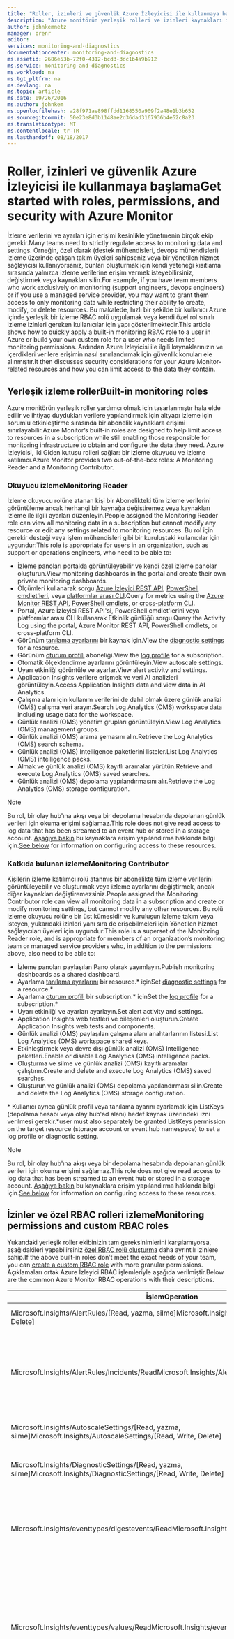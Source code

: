```yaml
---
title: "Roller, izinleri ve güvenlik Azure İzleyicisi ile kullanmaya başlama | Microsoft Docs"
description: "Azure monitörün yerleşik rolleri ve izinleri kaynakları izlemek için erişimi kısıtlamak için nasıl kullanılacağını öğrenin."
author: johnkemnetz
manager: orenr
editor: 
services: monitoring-and-diagnostics
documentationcenter: monitoring-and-diagnostics
ms.assetid: 2686e53b-72f0-4312-bcd3-3dc1b4a9b912
ms.service: monitoring-and-diagnostics
ms.workload: na
ms.tgt_pltfrm: na
ms.devlang: na
ms.topic: article
ms.date: 09/26/2016
ms.author: johnkem
ms.openlocfilehash: a28f971ae898ffdd1168550a909f2a48e1b3b652
ms.sourcegitcommit: 50e23e8d3b1148ae2d36dad3167936b4e52c8a23
ms.translationtype: MT
ms.contentlocale: tr-TR
ms.lasthandoff: 08/18/2017
---
```

# <a name="get-started-with-roles-permissions-and-security-with-azure-monitor"></a><span data-ttu-id="3d153-103">Roller, izinleri ve güvenlik Azure İzleyicisi ile kullanmaya başlama</span><span class="sxs-lookup"><span data-stu-id="3d153-103">Get started with roles, permissions, and security with Azure Monitor</span></span>
<span data-ttu-id="3d153-104">İzleme verilerini ve ayarları için erişimi kesinlikle yönetmenin birçok ekip gerekir.</span><span class="sxs-lookup"><span data-stu-id="3d153-104">Many teams need to strictly regulate access to monitoring data and settings.</span></span> <span data-ttu-id="3d153-105">Örneğin, özel olarak (destek mühendisleri, devops mühendisleri) izleme üzerinde çalışan takım üyeleri sahipseniz veya bir yönetilen hizmet sağlayıcısı kullanıyorsanız, bunları oluşturmak için kendi yeteneği kısıtlama sırasında yalnızca izleme verilerine erişim vermek isteyebilirsiniz, değiştirmek veya kaynakları silin.</span><span class="sxs-lookup"><span data-stu-id="3d153-105">For example, if you have team members who work exclusively on monitoring (support engineers, devops engineers) or if you use a managed service provider, you may want to grant them access to only monitoring data while restricting their ability to create, modify, or delete resources.</span></span> <span data-ttu-id="3d153-106">Bu makalede, hızlı bir şekilde bir kullanıcı Azure içinde yerleşik bir izleme RBAC rolü uygulamak veya kendi özel rol sınırlı izleme izinleri gereken kullanıcılar için yapı gösterilmektedir.</span><span class="sxs-lookup"><span data-stu-id="3d153-106">This article shows how to quickly apply a built-in monitoring RBAC role to a user in Azure or build your own custom role for a user who needs limited monitoring permissions.</span></span> <span data-ttu-id="3d153-107">Ardından Azure İzleyicisi ile ilgili kaynaklarınızın ve içerdikleri verilere erişimin nasıl sınırlandırmak için güvenlik konuları ele alınmıştır.</span><span class="sxs-lookup"><span data-stu-id="3d153-107">It then discusses security considerations for your Azure Monitor-related resources and how you can limit access to the data they contain.</span></span>

## <a name="built-in-monitoring-roles"></a><span data-ttu-id="3d153-108">Yerleşik izleme roller</span><span class="sxs-lookup"><span data-stu-id="3d153-108">Built-in monitoring roles</span></span>
<span data-ttu-id="3d153-109">Azure monitörün yerleşik roller yardımcı olmak için tasarlanmıştır hala elde edilir ve ihtiyaç duydukları verilere yapılandırmak için altyapı izleme için sorumlu etkinleştirme sırasında bir abonelik kaynaklara erişimi sınırlayabilir.</span><span class="sxs-lookup"><span data-stu-id="3d153-109">Azure Monitor’s built-in roles are designed to help limit access to resources in a subscription while still enabling those responsible for monitoring infrastructure to obtain and configure the data they need.</span></span> <span data-ttu-id="3d153-110">Azure İzleyicisi, iki Giden kutusu rolleri sağlar: bir izleme okuyucu ve izleme katılımcı.</span><span class="sxs-lookup"><span data-stu-id="3d153-110">Azure Monitor provides two out-of-the-box roles: A Monitoring Reader and a Monitoring Contributor.</span></span>

### <a name="monitoring-reader"></a><span data-ttu-id="3d153-111">Okuyucu izleme</span><span class="sxs-lookup"><span data-stu-id="3d153-111">Monitoring Reader</span></span>
<span data-ttu-id="3d153-112">İzleme okuyucu rolüne atanan kişi bir Abonelikteki tüm izleme verilerini görüntüleme ancak herhangi bir kaynağa değiştiremez veya kaynakları izleme ile ilgili ayarları düzenleyin.</span><span class="sxs-lookup"><span data-stu-id="3d153-112">People assigned the Monitoring Reader role can view all monitoring data in a subscription but cannot modify any resource or edit any settings related to monitoring resources.</span></span> <span data-ttu-id="3d153-113">Bu rol için gerekir desteği veya işlem mühendisleri gibi bir kuruluştaki kullanıcılar için uygundur:</span><span class="sxs-lookup"><span data-stu-id="3d153-113">This role is appropriate for users in an organization, such as support or operations engineers, who need to be able to:</span></span>

* <span data-ttu-id="3d153-114">İzleme panoları portalda görüntüleyebilir ve kendi özel izleme panolar oluşturun.</span><span class="sxs-lookup"><span data-stu-id="3d153-114">View monitoring dashboards in the portal and create their own private monitoring dashboards.</span></span>
* <span data-ttu-id="3d153-115">Ölçümleri kullanarak sorgu [Azure İzleyici REST API](https://msdn.microsoft.com/library/azure/dn931930.aspx), [PowerShell cmdlet'leri](insights-powershell-samples.md), veya [platformlar arası CLI](insights-cli-samples.md).</span><span class="sxs-lookup"><span data-stu-id="3d153-115">Query for metrics using the [Azure Monitor REST API](https://msdn.microsoft.com/library/azure/dn931930.aspx), [PowerShell cmdlets](insights-powershell-samples.md), or [cross-platform CLI](insights-cli-samples.md).</span></span>
* <span data-ttu-id="3d153-116">Portal, Azure İzleyici REST API'si, PowerShell cmdlet'lerini veya platformlar arası CLI kullanarak Etkinlik günlüğü sorgu.</span><span class="sxs-lookup"><span data-stu-id="3d153-116">Query the Activity Log using the portal, Azure Monitor REST API, PowerShell cmdlets, or cross-platform CLI.</span></span>
* <span data-ttu-id="3d153-117">Görünüm [tanılama ayarlarını](monitoring-overview-of-diagnostic-logs.md#resource-diagnostic-settings) bir kaynak için.</span><span class="sxs-lookup"><span data-stu-id="3d153-117">View the [diagnostic settings](monitoring-overview-of-diagnostic-logs.md#resource-diagnostic-settings) for a resource.</span></span>
* <span data-ttu-id="3d153-118">Görünüm [oturum profili](monitoring-overview-activity-logs.md#export-the-activity-log-with-a-log-profile) aboneliği.</span><span class="sxs-lookup"><span data-stu-id="3d153-118">View the [log profile](monitoring-overview-activity-logs.md#export-the-activity-log-with-a-log-profile) for a subscription.</span></span>
* <span data-ttu-id="3d153-119">Otomatik ölçeklendirme ayarlarını görüntüleyin.</span><span class="sxs-lookup"><span data-stu-id="3d153-119">View autoscale settings.</span></span>
* <span data-ttu-id="3d153-120">Uyarı etkinliği görüntüle ve ayarlar.</span><span class="sxs-lookup"><span data-stu-id="3d153-120">View alert activity and settings.</span></span>
* <span data-ttu-id="3d153-121">Application Insights verilere erişmek ve veri AI analizleri görüntüleyin.</span><span class="sxs-lookup"><span data-stu-id="3d153-121">Access Application Insights data and view data in AI Analytics.</span></span>
* <span data-ttu-id="3d153-122">Çalışma alanı için kullanım verilerini de dahil olmak üzere günlük analizi (OMS) çalışma veri arayın.</span><span class="sxs-lookup"><span data-stu-id="3d153-122">Search Log Analytics (OMS) workspace data including usage data for the workspace.</span></span>
* <span data-ttu-id="3d153-123">Günlük analizi (OMS) yönetim grupları görüntüleyin.</span><span class="sxs-lookup"><span data-stu-id="3d153-123">View Log Analytics (OMS) management groups.</span></span>
* <span data-ttu-id="3d153-124">Günlük analizi (OMS) arama şemasını alın.</span><span class="sxs-lookup"><span data-stu-id="3d153-124">Retrieve the Log Analytics (OMS) search schema.</span></span>
* <span data-ttu-id="3d153-125">Günlük analizi (OMS) Intelligence paketlerini listeler.</span><span class="sxs-lookup"><span data-stu-id="3d153-125">List Log Analytics (OMS) intelligence packs.</span></span>
* <span data-ttu-id="3d153-126">Almak ve günlük analizi (OMS) kayıtlı aramalar yürütün.</span><span class="sxs-lookup"><span data-stu-id="3d153-126">Retrieve and execute Log Analytics (OMS) saved searches.</span></span>
* <span data-ttu-id="3d153-127">Günlük analizi (OMS) depolama yapılandırmasını alır.</span><span class="sxs-lookup"><span data-stu-id="3d153-127">Retrieve the Log Analytics (OMS) storage configuration.</span></span>

> [!NOTE]
> <span data-ttu-id="3d153-128">Bu rol, bir olay hub'ına akışı veya bir depolama hesabında depolanan günlük verileri için okuma erişimi sağlamaz.</span><span class="sxs-lookup"><span data-stu-id="3d153-128">This role does not give read access to log data that has been streamed to an event hub or stored in a storage account.</span></span> <span data-ttu-id="3d153-129">[Aşağıya bakın](#security-considerations-for-monitoring-data) bu kaynaklara erişim yapılandırma hakkında bilgi için.</span><span class="sxs-lookup"><span data-stu-id="3d153-129">[See below](#security-considerations-for-monitoring-data) for information on configuring access to these resources.</span></span>
> 
> 

### <a name="monitoring-contributor"></a><span data-ttu-id="3d153-130">Katkıda bulunan izleme</span><span class="sxs-lookup"><span data-stu-id="3d153-130">Monitoring Contributor</span></span>
<span data-ttu-id="3d153-131">Kişilerin izleme katılımcı rolü atanmış bir abonelikte tüm izleme verilerini görüntüleyebilir ve oluşturmak veya izleme ayarlarını değiştirmek, ancak diğer kaynakları değiştiremezsiniz.</span><span class="sxs-lookup"><span data-stu-id="3d153-131">People assigned the Monitoring Contributor role can view all monitoring data in a subscription and create or modify monitoring settings, but cannot modify any other resources.</span></span> <span data-ttu-id="3d153-132">Bu rolü izleme okuyucu rolüne bir üst kümesidir ve kuruluşun izleme takım veya isteyen, yukarıdaki izinleri yanı sıra de erişebilmeleri için Yönetilen hizmet sağlayıcıları üyeleri için uygundur:</span><span class="sxs-lookup"><span data-stu-id="3d153-132">This role is a superset of the Monitoring Reader role, and is appropriate for members of an organization’s monitoring team or managed service providers who, in addition to the permissions above, also need to be able to:</span></span>

* <span data-ttu-id="3d153-133">İzleme panoları paylaşılan Pano olarak yayımlayın.</span><span class="sxs-lookup"><span data-stu-id="3d153-133">Publish monitoring dashboards as a shared dashboard.</span></span>
* <span data-ttu-id="3d153-134">Ayarlama [tanılama ayarlarını](monitoring-overview-of-diagnostic-logs.md#resource-diagnostic-settings) bir resource.* için</span><span class="sxs-lookup"><span data-stu-id="3d153-134">Set [diagnostic settings](monitoring-overview-of-diagnostic-logs.md#resource-diagnostic-settings) for a resource.*</span></span>
* <span data-ttu-id="3d153-135">Ayarlama [oturum profili](monitoring-overview-activity-logs.md#export-the-activity-log-with-a-log-profile) bir subscription.* için</span><span class="sxs-lookup"><span data-stu-id="3d153-135">Set the [log profile](monitoring-overview-activity-logs.md#export-the-activity-log-with-a-log-profile) for a subscription.*</span></span>
* <span data-ttu-id="3d153-136">Uyarı etkinliği ve ayarları ayarlayın.</span><span class="sxs-lookup"><span data-stu-id="3d153-136">Set alert activity and settings.</span></span>
* <span data-ttu-id="3d153-137">Application Insights web testleri ve bileşenleri oluşturun.</span><span class="sxs-lookup"><span data-stu-id="3d153-137">Create Application Insights web tests and components.</span></span>
* <span data-ttu-id="3d153-138">Günlük analizi (OMS) paylaşılan çalışma alanı anahtarlarının listesi.</span><span class="sxs-lookup"><span data-stu-id="3d153-138">List Log Analytics (OMS) workspace shared keys.</span></span>
* <span data-ttu-id="3d153-139">Etkinleştirmek veya devre dışı günlük analizi (OMS) Intelligence paketleri.</span><span class="sxs-lookup"><span data-stu-id="3d153-139">Enable or disable Log Analytics (OMS) intelligence packs.</span></span>
* <span data-ttu-id="3d153-140">Oluşturma ve silme ve günlük analizi (OMS) kayıtlı aramalar çalıştırın.</span><span class="sxs-lookup"><span data-stu-id="3d153-140">Create and delete and execute Log Analytics (OMS) saved searches.</span></span>
* <span data-ttu-id="3d153-141">Oluşturun ve günlük analizi (OMS) depolama yapılandırması silin.</span><span class="sxs-lookup"><span data-stu-id="3d153-141">Create and delete the Log Analytics (OMS) storage configuration.</span></span>

<span data-ttu-id="3d153-142">* Kullanıcı ayrıca günlük profil veya tanılama ayarını ayarlamak için ListKeys (depolama hesabı veya olay hub'ad alanı) hedef kaynak üzerindeki izni verilmesi gerekir.</span><span class="sxs-lookup"><span data-stu-id="3d153-142">*user must also separately be granted ListKeys permission on the target resource (storage account or event hub namespace) to set a log profile or diagnostic setting.</span></span>

> [!NOTE]
> <span data-ttu-id="3d153-143">Bu rol, bir olay hub'ına akışı veya bir depolama hesabında depolanan günlük verileri için okuma erişimi sağlamaz.</span><span class="sxs-lookup"><span data-stu-id="3d153-143">This role does not give read access to log data that has been streamed to an event hub or stored in a storage account.</span></span> <span data-ttu-id="3d153-144">[Aşağıya bakın](#security-considerations-for-monitoring-data) bu kaynaklara erişim yapılandırma hakkında bilgi için.</span><span class="sxs-lookup"><span data-stu-id="3d153-144">[See below](#security-considerations-for-monitoring-data) for information on configuring access to these resources.</span></span>
> 
> 

## <a name="monitoring-permissions-and-custom-rbac-roles"></a><span data-ttu-id="3d153-145">İzinler ve özel RBAC rolleri izleme</span><span class="sxs-lookup"><span data-stu-id="3d153-145">Monitoring permissions and custom RBAC roles</span></span>
<span data-ttu-id="3d153-146">Yukarıdaki yerleşik roller ekibinizin tam gereksinimlerini karşılamıyorsa, aşağıdakileri yapabilirsiniz [özel RBAC rolü oluşturma](../active-directory/role-based-access-control-custom-roles.md) daha ayrıntılı izinlere sahip.</span><span class="sxs-lookup"><span data-stu-id="3d153-146">If the above built-in roles don’t meet the exact needs of your team, you can [create a custom RBAC role](../active-directory/role-based-access-control-custom-roles.md) with more granular permissions.</span></span> <span data-ttu-id="3d153-147">Açıklamaları ortak Azure İzleyici RBAC işlemleriyle aşağıda verilmiştir.</span><span class="sxs-lookup"><span data-stu-id="3d153-147">Below are the common Azure Monitor RBAC operations with their descriptions.</span></span>

| <span data-ttu-id="3d153-148">İşlem</span><span class="sxs-lookup"><span data-stu-id="3d153-148">Operation</span></span> | <span data-ttu-id="3d153-149">Açıklama</span><span class="sxs-lookup"><span data-stu-id="3d153-149">Description</span></span> |
| --- | --- |
| <span data-ttu-id="3d153-150">Microsoft.Insights/AlertRules/[Read, yazma, silme]</span><span class="sxs-lookup"><span data-stu-id="3d153-150">Microsoft.Insights/AlertRules/[Read, Write, Delete]</span></span> |<span data-ttu-id="3d153-151">Okuma/yazma/silme uyarı kuralları.</span><span class="sxs-lookup"><span data-stu-id="3d153-151">Read/write/delete alert rules.</span></span> |
| <span data-ttu-id="3d153-152">Microsoft.Insights/AlertRules/Incidents/Read</span><span class="sxs-lookup"><span data-stu-id="3d153-152">Microsoft.Insights/AlertRules/Incidents/Read</span></span> |<span data-ttu-id="3d153-153">Olaylar (tetiklenen uyarı kuralı geçmişini) için uyarı kuralları listesi.</span><span class="sxs-lookup"><span data-stu-id="3d153-153">List incidents (history of the alert rule being triggered) for alert rules.</span></span> <span data-ttu-id="3d153-154">Bu, yalnızca portalına geçerlidir.</span><span class="sxs-lookup"><span data-stu-id="3d153-154">This only applies to the portal.</span></span> |
| <span data-ttu-id="3d153-155">Microsoft.Insights/AutoscaleSettings/[Read, yazma, silme]</span><span class="sxs-lookup"><span data-stu-id="3d153-155">Microsoft.Insights/AutoscaleSettings/[Read, Write, Delete]</span></span> |<span data-ttu-id="3d153-156">Okuma/yazma/silme otomatik ölçeklendirme ayarları.</span><span class="sxs-lookup"><span data-stu-id="3d153-156">Read/write/delete autoscale settings.</span></span> |
| <span data-ttu-id="3d153-157">Microsoft.Insights/DiagnosticSettings/[Read, yazma, silme]</span><span class="sxs-lookup"><span data-stu-id="3d153-157">Microsoft.Insights/DiagnosticSettings/[Read, Write, Delete]</span></span> |<span data-ttu-id="3d153-158">Okuma/yazma/silme tanılama ayarları.</span><span class="sxs-lookup"><span data-stu-id="3d153-158">Read/write/delete diagnostic settings.</span></span> |
| <span data-ttu-id="3d153-159">Microsoft.Insights/eventtypes/digestevents/Read</span><span class="sxs-lookup"><span data-stu-id="3d153-159">Microsoft.Insights/eventtypes/digestevents/Read</span></span> |<span data-ttu-id="3d153-160">Bu izin, etkinlik günlükleri için portal aracılığıyla erişmek isteyen kullanıcılar için gereklidir.</span><span class="sxs-lookup"><span data-stu-id="3d153-160">This permission is necessary for users who need access to Activity Logs via the portal.</span></span> |
| <span data-ttu-id="3d153-161">Microsoft.Insights/eventtypes/values/Read</span><span class="sxs-lookup"><span data-stu-id="3d153-161">Microsoft.Insights/eventtypes/values/Read</span></span> |<span data-ttu-id="3d153-162">Bir abonelikte etkinlik günlüğü olayları (Yönetim olayları) listeler.</span><span class="sxs-lookup"><span data-stu-id="3d153-162">List Activity Log events (management events) in a subscription.</span></span> <span data-ttu-id="3d153-163">Bu izin, etkinlik günlüğü programlı ve portal erişimi için geçerlidir.</span><span class="sxs-lookup"><span data-stu-id="3d153-163">This permission is applicable to both programmatic and portal access to the Activity Log.</span></span> |
| <span data-ttu-id="3d153-164">Microsoft.Insights/LogDefinitions/Read</span><span class="sxs-lookup"><span data-stu-id="3d153-164">Microsoft.Insights/LogDefinitions/Read</span></span> |<span data-ttu-id="3d153-165">Bu izin, etkinlik günlükleri için portal aracılığıyla erişmek isteyen kullanıcılar için gereklidir.</span><span class="sxs-lookup"><span data-stu-id="3d153-165">This permission is necessary for users who need access to Activity Logs via the portal.</span></span> |
| <span data-ttu-id="3d153-166">Microsoft.Insights/MetricDefinitions/Read</span><span class="sxs-lookup"><span data-stu-id="3d153-166">Microsoft.Insights/MetricDefinitions/Read</span></span> |<span data-ttu-id="3d153-167">Ölçüm tanımlarını (bir kaynak için kullanılabilir ölçüm türlerinin listesi) okuyun.</span><span class="sxs-lookup"><span data-stu-id="3d153-167">Read metric definitions (list of available metric types for a resource).</span></span> |
| <span data-ttu-id="3d153-168">Microsoft.Insights/Metrics/Read</span><span class="sxs-lookup"><span data-stu-id="3d153-168">Microsoft.Insights/Metrics/Read</span></span> |<span data-ttu-id="3d153-169">Bir kaynak için ölçümleri okuyun.</span><span class="sxs-lookup"><span data-stu-id="3d153-169">Read metrics for a resource.</span></span> |

> [!NOTE]
> <span data-ttu-id="3d153-170">Kullanıcının kaynak türü ve bu kaynağın kapsamını okuma erişimi olan bir kaynak gerektirir uyarıları, tanılama ayarlarını ve ölçümleri erişin.</span><span class="sxs-lookup"><span data-stu-id="3d153-170">Access to alerts, diagnostic settings, and metrics for a resource requires that the user has Read access to the resource type and scope of that resource.</span></span> <span data-ttu-id="3d153-171">("Yazma") oluşturma kullanıcıya, aynı zamanda hedef kaynak üzerindeki ListKeys izne sahip bir depolama hesabı veya olay hub'ları akışlara arşivler tanılama bir ayarı veya günlük profili gerektirir.</span><span class="sxs-lookup"><span data-stu-id="3d153-171">Creating (“write”) a diagnostic setting or log profile that archives to a storage account or streams to event hubs requires the user to also have ListKeys permission on the target resource.</span></span>
> 
> 

<span data-ttu-id="3d153-172">Örneğin, bir "etkinlik günlüğü okuyucusu" şöyle için özel bir RBAC rolü oluşturabilir yukarıdaki tabloyu kullanarak:</span><span class="sxs-lookup"><span data-stu-id="3d153-172">For example, using the above table you could create a custom RBAC role for an “Activity Log Reader” like this:</span></span>

```powershell
$role = Get-AzureRmRoleDefinition "Reader"
$role.Id = $null
$role.Name = "Activity Log Reader"
$role.Description = "Can view activity logs."
$role.Actions.Clear()
$role.Actions.Add("Microsoft.Insights/eventtypes/*")
$role.AssignableScopes.Clear()
$role.AssignableScopes.Add("/subscriptions/mySubscription")
New-AzureRmRoleDefinition -Role $role 
```

## <a name="security-considerations-for-monitoring-data"></a><span data-ttu-id="3d153-173">Verilerin izlenmesi için güvenlik konuları</span><span class="sxs-lookup"><span data-stu-id="3d153-173">Security considerations for monitoring data</span></span>
<span data-ttu-id="3d153-174">İzleme verilerini — özellikle günlük dosyalarını — IP adresleri veya kullanıcı adları gibi gizli bilgiler içerebilir.</span><span class="sxs-lookup"><span data-stu-id="3d153-174">Monitoring data—particularly log files—can contain sensitive information, such as IP addresses or user names.</span></span> <span data-ttu-id="3d153-175">İzleme verilerini Azure üç temel formlarında gelir:</span><span class="sxs-lookup"><span data-stu-id="3d153-175">Monitoring data from Azure comes in three basic forms:</span></span>

1. <span data-ttu-id="3d153-176">Etkinlik, Azure aboneliğinizde tüm denetim düzlemi eylemleri açıklayan günlük.</span><span class="sxs-lookup"><span data-stu-id="3d153-176">The Activity Log, which describes all control-plane actions on your Azure subscription.</span></span>
2. <span data-ttu-id="3d153-177">Tanılama günlükleri, bir kaynak tarafından gösterilen günlükleri.</span><span class="sxs-lookup"><span data-stu-id="3d153-177">Diagnostic Logs, which are logs emitted by a resource.</span></span>
3. <span data-ttu-id="3d153-178">Kaynaklar tarafından gösterilen ölçümleri.</span><span class="sxs-lookup"><span data-stu-id="3d153-178">Metrics, which are emitted by resources.</span></span>

<span data-ttu-id="3d153-179">Bu veri türlerini üç bir depolama hesabında depolanan veya olay her ikisi de genel amaçlı Azure kaynaklardır Hub'ına akışı.</span><span class="sxs-lookup"><span data-stu-id="3d153-179">All three of these data types can be stored in a storage account or streamed to Event Hub, both of which are general-purpose Azure resources.</span></span> <span data-ttu-id="3d153-180">Bu genel amaçlı kaynaklar olduğundan, oluşturma, silme ve bunlara erişmek için bir yönetici genellikle ayrılmış ayrıcalıklı bir işlemdir.</span><span class="sxs-lookup"><span data-stu-id="3d153-180">Because these are general-purpose resources, creating, deleting, and accessing them is a privileged operation usually reserved for an administrator.</span></span> <span data-ttu-id="3d153-181">Kötüye kullanımı önlemek için izleme ile ilgili kaynaklar için aşağıdaki yöntemleri kullanmanızı öneririz:</span><span class="sxs-lookup"><span data-stu-id="3d153-181">We suggest that you use the following practices for monitoring-related resources to prevent misuse:</span></span>

* <span data-ttu-id="3d153-182">Bir tek, özel bir depolama hesabı verileri izlemek için kullanın.</span><span class="sxs-lookup"><span data-stu-id="3d153-182">Use a single, dedicated storage account for monitoring data.</span></span> <span data-ttu-id="3d153-183">İzleme verilerini birden çok depolama hesabı ayırmak gerekiyorsa, hiçbir zaman bir depolama hesabı izleme arasında kullanımı paylaşabilir ve bu olarak izleme olmayan veri yanlışlıkla yalnızca izleme (ör. verilerine erişmesi gereken olanlar verebilir</span><span class="sxs-lookup"><span data-stu-id="3d153-183">If you need to separate monitoring data into multiple storage accounts, never share usage of a storage account between monitoring and non-monitoring data, as this may inadvertently give those who only need access to monitoring data (eg.</span></span> <span data-ttu-id="3d153-184">bir üçüncü taraf SIEM) erişimi olmayan izleme için veri.</span><span class="sxs-lookup"><span data-stu-id="3d153-184">a third-party SIEM) access to non-monitoring data.</span></span>
* <span data-ttu-id="3d153-185">Tek ve özel bir hizmet veri yolu veya olay hub'ın ad yukarıdaki gibi aynı nedenden dolayı tüm tanılama ayarlarını kullanın.</span><span class="sxs-lookup"><span data-stu-id="3d153-185">Use a single, dedicated Service Bus or Event Hub namespace across all diagnostic settings for the same reason as above.</span></span>
* <span data-ttu-id="3d153-186">Farklı bir kaynak grubunda tutarak izleme ile ilgili depolama hesapları veya olay hub'ları erişimi sınırlayabilir ve [kapsamı kullan](../active-directory/role-based-access-control-what-is.md#basics-of-access-management-in-azure) yalnızca o kaynak grubu erişimi sınırlamak için izleme rolleri.</span><span class="sxs-lookup"><span data-stu-id="3d153-186">Limit access to monitoring-related storage accounts or event hubs by keeping them in a separate resource group, and [use scope](../active-directory/role-based-access-control-what-is.md#basics-of-access-management-in-azure) on your monitoring roles to limit access to only that resource group.</span></span>
* <span data-ttu-id="3d153-187">Hiçbir zaman ListKeys ya da depolama hesapları için izni veya olay hub'ları abonelik kapsamında bir kullanıcı yalnızca izleme verilerine erişimi olması gerekir.</span><span class="sxs-lookup"><span data-stu-id="3d153-187">Never grant the ListKeys permission for either storage accounts or event hubs at subscription scope when a user only needs access to monitoring data.</span></span> <span data-ttu-id="3d153-188">(Ayrılmış bir izleme kaynak grubu varsa) bunun yerine, bu izinleri bir kaynak veya kaynak grubu kullanıcıya vermek kapsamı.</span><span class="sxs-lookup"><span data-stu-id="3d153-188">Instead, give these permissions to the user at a resource or resource group (if you have a dedicated monitoring resource group) scope.</span></span>

### <a name="limiting-access-to-monitoring-related-storage-accounts"></a><span data-ttu-id="3d153-189">İzleme ile ilgili depolama hesaplarına erişimi sınırlandırma</span><span class="sxs-lookup"><span data-stu-id="3d153-189">Limiting access to monitoring-related storage accounts</span></span>
<span data-ttu-id="3d153-190">Bir kullanıcı veya uygulama İzleme verilerine bir depolama hesabındaki erişim sağlaması gerektiğinde, gereken [bir hesap SAS oluşturmak](https://msdn.microsoft.com/library/azure/mt584140.aspx) depolama hesabındaki blob depolama hizmet düzeyi salt okunur erişimi olan izleme verilerini içerir.</span><span class="sxs-lookup"><span data-stu-id="3d153-190">When a user or application needs access to monitoring data in a storage account, you should [generate an Account SAS](https://msdn.microsoft.com/library/azure/mt584140.aspx) on the storage account that contains monitoring data with service-level read-only access to blob storage.</span></span> <span data-ttu-id="3d153-191">PowerShell'de, bunu aşağıdaki gibi görünmelidir:</span><span class="sxs-lookup"><span data-stu-id="3d153-191">In PowerShell, this might look like:</span></span>

```powershell
$context = New-AzureStorageContext -ConnectionString "[connection string for your monitoring Storage Account]"
$token = New-AzureStorageAccountSASToken -ResourceType Service -Service Blob -Permission "rl" -Context $context
```

<span data-ttu-id="3d153-192">Ardından belirteç varlığa o depolama alanından okunmasını hesabı ve listelemek ve o depolama hesabındaki tüm BLOB'lar okuma olduğunu verebilirsiniz.</span><span class="sxs-lookup"><span data-stu-id="3d153-192">You can then give the token to the entity that needs to read from that storage account, and it can list and read from all blobs in that storage account.</span></span>

<span data-ttu-id="3d153-193">Alternatif olarak, bu izne sahip RBAC denetlemeye ihtiyacınız varsa, o varlık bu belirli depolama hesabı Microsoft.Storage/storageAccounts/listkeys/action izni verebilirsiniz.</span><span class="sxs-lookup"><span data-stu-id="3d153-193">Alternatively, if you need to control this permission with RBAC, you can grant that entity the Microsoft.Storage/storageAccounts/listkeys/action permission on that particular storage account.</span></span> <span data-ttu-id="3d153-194">Bu, tanılama ayarını ayarlayın veya bir depolama hesabına arşivlemek için profil oturum açabilmesi için gereken kullanıcılar için gereklidir.</span><span class="sxs-lookup"><span data-stu-id="3d153-194">This is necessary for users who need to be able to set a diagnostic setting or log profile to archive to a storage account.</span></span> <span data-ttu-id="3d153-195">Örneğin, bir kullanıcı veya yalnızca bir depolama hesabından okumak için gereken uygulama için aşağıdaki özel RBAC rolü oluşturabilirsiniz:</span><span class="sxs-lookup"><span data-stu-id="3d153-195">For example, you could create the following custom RBAC role for a user or application that only needs to read from one storage account:</span></span>

```powershell
$role = Get-AzureRmRoleDefinition "Reader"
$role.Id = $null
$role.Name = "Monitoring Storage Account Reader"
$role.Description = "Can get the storage account keys for a monitoring storage account."
$role.Actions.Clear()
$role.Actions.Add("Microsoft.Storage/storageAccounts/listkeys/action")
$role.Actions.Add("Microsoft.Storage/storageAccounts/Read")
$role.AssignableScopes.Clear()
$role.AssignableScopes.Add("/subscriptions/mySubscription/resourceGroups/myResourceGroup/providers/Microsoft.Storage/storageAccounts/myMonitoringStorageAccount")
New-AzureRmRoleDefinition -Role $role 
```

> [!WARNING]
> <span data-ttu-id="3d153-196">ListKeys izni kullanıcının birincil ve ikincil depolama hesabı anahtarlarını Listele sağlar.</span><span class="sxs-lookup"><span data-stu-id="3d153-196">The ListKeys permission enables the user to list the primary and secondary storage account keys.</span></span> <span data-ttu-id="3d153-197">Bu anahtarları kullanıcı tüm imzalı izin ver (okuma, yazma, BLOB'ları oluşturmak, silmek BLOB'lar vb.) tüm hizmetleri (blob, kuyruk, tablo, dosya), depolama hesabındaki imzalanmış.</span><span class="sxs-lookup"><span data-stu-id="3d153-197">These keys grant the user all signed permissions (read, write, create blobs, delete blobs, etc.) across all signed services (blob, queue, table, file) in that storage account.</span></span> <span data-ttu-id="3d153-198">Mümkün olduğunda yukarıda açıklanan bir hesap SAS kullanılmasını öneririz.</span><span class="sxs-lookup"><span data-stu-id="3d153-198">We recommend using an Account SAS described above when possible.</span></span>
> 
> 

### <a name="limiting-access-to-monitoring-related-event-hubs"></a><span data-ttu-id="3d153-199">İzleme ile ilgili olay hub'ları erişimi sınırlandırma</span><span class="sxs-lookup"><span data-stu-id="3d153-199">Limiting access to monitoring-related event hubs</span></span>
<span data-ttu-id="3d153-200">Event hubs ile benzer bir desen izlenebilir, ancak önce adanmış bir dinleme yetkilendirme kuralı oluşturmanız gerekir.</span><span class="sxs-lookup"><span data-stu-id="3d153-200">A similar pattern can be followed with event hubs, but first you need to create a dedicated Listen authorization rule.</span></span> <span data-ttu-id="3d153-201">İzleme ile ilgili event hubs'a dinlemek için yalnızca gereken bir uygulamaya erişim vermek istiyorsanız, aşağıdakileri yapın:</span><span class="sxs-lookup"><span data-stu-id="3d153-201">If you want to grant access to an application that only needs to listen to monitoring-related event hubs, do the following:</span></span>

1. <span data-ttu-id="3d153-202">Yalnızca dinleme talepleri ile izleme verilerini akış için oluşturulan olay ölçeklendirecek bir paylaşılan erişim ilkesi oluşturun.</span><span class="sxs-lookup"><span data-stu-id="3d153-202">Create a shared access policy on the event hub(s) that were created for streaming monitoring data with only Listen claims.</span></span> <span data-ttu-id="3d153-203">Bu portalda yapılabilir.</span><span class="sxs-lookup"><span data-stu-id="3d153-203">This can be done in the portal.</span></span> <span data-ttu-id="3d153-204">Örneğin, "monitoringReadOnly." çağırabilirsiniz</span><span class="sxs-lookup"><span data-stu-id="3d153-204">For example, you might call it “monitoringReadOnly.”</span></span> <span data-ttu-id="3d153-205">Mümkünse, bu anahtarı doğrudan tüketiciye verin ve bir sonraki adımı atlayın isteyeceksiniz.</span><span class="sxs-lookup"><span data-stu-id="3d153-205">If possible, you will want to give that key directly to the consumer and skip the next step.</span></span>
2. <span data-ttu-id="3d153-206">Tüketici anahtarı geçici almak mümkün olması gerekiyorsa, kullanıcı bu olay hub'ın ListKeys eylem verin.</span><span class="sxs-lookup"><span data-stu-id="3d153-206">If the consumer needs to be able to get the key ad-hoc, grant the user the ListKeys action for that event hub.</span></span> <span data-ttu-id="3d153-207">Bu, aynı zamanda bir tanılama ayarını ayarlayın veya olay hub'ları akışına profili oturum açabilmesi için gereken kullanıcılar için de gereklidir.</span><span class="sxs-lookup"><span data-stu-id="3d153-207">This is also necessary for users who need to be able to set a diagnostic setting or log profile to stream to event hubs.</span></span> <span data-ttu-id="3d153-208">Örneğin, bir RBAC kuralı oluşturabilirsiniz:</span><span class="sxs-lookup"><span data-stu-id="3d153-208">For example, you might create an RBAC rule:</span></span>
   
   ```powershell
   $role = Get-AzureRmRoleDefinition "Reader"
   $role.Id = $null
   $role.Name = "Monitoring Event Hub Listener"
   $role.Description = "Can get the key to listen to an event hub streaming monitoring data."
   $role.Actions.Clear()
   $role.Actions.Add("Microsoft.ServiceBus/namespaces/authorizationrules/listkeys/action")
   $role.Actions.Add("Microsoft.ServiceBus/namespaces/Read")
   $role.AssignableScopes.Clear()
   $role.AssignableScopes.Add("/subscriptions/mySubscription/resourceGroups/myResourceGroup/providers/Microsoft.ServiceBus/namespaces/mySBNameSpace")
   New-AzureRmRoleDefinition -Role $role 
   ```

## <a name="next-steps"></a><span data-ttu-id="3d153-209">Sonraki adımlar</span><span class="sxs-lookup"><span data-stu-id="3d153-209">Next steps</span></span>
* [<span data-ttu-id="3d153-210">RBAC ve izinlerini Kaynak Yöneticisi'ni okuyun</span><span class="sxs-lookup"><span data-stu-id="3d153-210">Read about RBAC and permissions in Resource Manager</span></span>](../active-directory/role-based-access-control-what-is.md)
* [<span data-ttu-id="3d153-211">Azure'da izleme genel bakış bilgileri okuyun</span><span class="sxs-lookup"><span data-stu-id="3d153-211">Read the overview of monitoring in Azure</span></span>](monitoring-overview.md)

